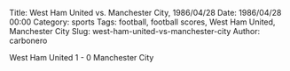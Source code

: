 Title: West Ham United vs. Manchester City, 1986/04/28
Date: 1986/04/28 00:00
Category: sports
Tags: football, football scores, West Ham United, Manchester City
Slug: west-ham-united-vs-manchester-city
Author: carbonero


West Ham United 1 - 0 Manchester City
